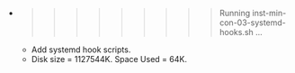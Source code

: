 * >>>>>>>>> Running inst-min-con-03-systemd-hooks.sh ...
  * Add systemd hook scripts.
  * Disk size = 1127544K. Space Used = 64K.

